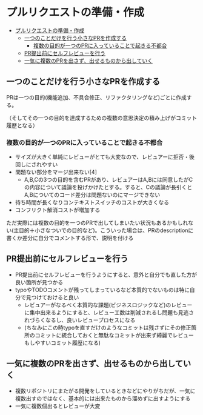 # プルリクエストの準備・作成

- [プルリクエストの準備・作成](#プルリクエストの準備作成)
  - [一つのことだけを行う小さなPRを作成する](#一つのことだけを行う小さなprを作成する)
    - [複数の目的が一つのPRに入っていることで起きる不都合](#複数の目的が一つのprに入っていることで起きる不都合)
  - [PR提出前にセルフレビューを行う](#pr提出前にセルフレビューを行う)
  - [一気に複数のPRを出さず、出せるものから出していく](#一気に複数のprを出さず出せるものから出していく)


## 一つのことだけを行う小さなPRを作成する

PRは一つの目的(機能追加、不具合修正、リファクタリングなど)ごとに作成する。

（そしてその一つの目的を達成するための複数の意思決定の積み上げがコミット履歴となる）

### 複数の目的が一つのPRに入っていることで起きる不都合

- サイズが大きく単純にレビューがとても大変なので、レビュアーに拒否・後回しにされやすい
- 問題ない部分をマージ出来ない[4]
    - A,B,Cの3つの目的を含むPRがあり、レビュアーはA,Bには同意したがCの内容について議論を投げかけたとする。すると、Cの議論が長引くとA,Bについてのコード差分は問題ないのにマージできない
- 待ち時間が長くなりコンテキストスイッチのコストが大きくなる
- コンフリクト解消コストが増加する

ただ実際には複数の目的を一つのPRで出してしまいたい状況もあるかもしれない(主目的＋小さなついでの目的など)。こういった場合は、PRのdescriptionに書くか差分に自分でコメントする形で、説明を付ける

## PR提出前にセルフレビューを行う

- PR提出前にセルフレビューを行うようにすると、意外と自分でも直した方が良い箇所が見つかる
- typoやTODOコメントが残ってしまっているなど本質的でないものは特に自分で見つけておけると良い
    - レビュアーがなるべく本質的な課題(ビジネスロジックなど)のレビューに集中出来るようにすると、レビュー工数は削減されるし問題も見逃されづらくなるし、良いレビュープロセスになる
    - (ちなみにこの時typoを直すだけのようなコミットは残さずにその修正箇所のコミットに統合しておくと無駄なコミットが出来ず綺麗でレビューもしやすいコミット履歴になる)

## 一気に複数のPRを出さず、出せるものから出していく

- 複数リポジトリにまたがる開発をしているときなどにやりがちだが、一気に複数出すのではなく、基本的には出来たものから溜めずに出すようにする
- 一気に複数個出るとレビューが大変

